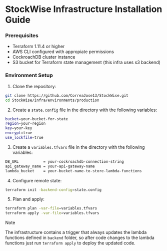 # StockWise Infrastructure Installation Guide

### Prerequisites

- Terraform 1.11.4 or higher
- AWS CLI configured with appropiate permissions
- CockroachDB cluster instance
- S3 bucket for Terraform state management (this infra uses s3 backend)

### Environment Setup

1. Clone the repository:

```sh
git clone https://github.com/CorreaJose13/StockWise.git
cd StockWise/infra/environments/production
```

2. Create a `state.config` file in the directory with the following variables:

```sh
bucket=your-bucket-for-state
region=your-region
key=your-key
encrypt=true
use_lockfile=true
```

3. Create a `variables.tfvars` file in the directory with the following variables:

```sh
DB_URL           = your-cockroachdb-connection-string
api_gateway_name = your-api-gateway-name
lambda_bucket    = your-bucket-name-to-store-lambda-functions
```

4.  Configure remote state:

```sh
terraform init -backend-config=state.config
```

5. Plan and apply:

```sh
terraform plan -var-file=variables.tfvars
terraform apply -var-file=variables.tfvars
```

> [!NOTE]
> The infrastructure contains a trigger that always updates the lambda functions defined in `backend` folder, so after code changes to the lambda functions just run `terraform apply` to deploy the updated code.

